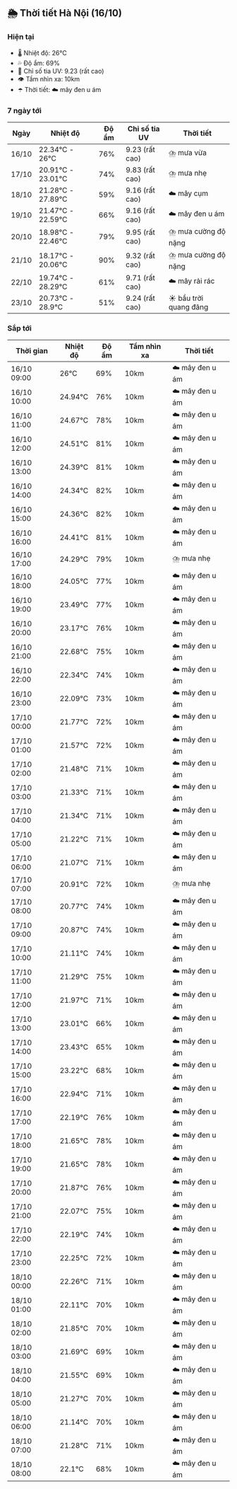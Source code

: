 ## 🌦️ Thời tiết Hà Nội (16/10)

### Hiện tại

- 🌡️ Nhiệt độ: 26℃
- 💦 Độ ẩm: 69%
- 🌟 Chỉ số tia UV: 9.23 (rất cao)
- 👁️ Tầm nhìn xa: 10km
- ☂️ Thời tiết: ☁️ mây đen u ám

### 7 ngày tới

| Ngày | Nhiệt độ | Độ ẩm | Chỉ số tia UV | Thời tiết |
| --- | --- | --- | --- | --- |
| 16/10 | 22.34℃ - 26℃ | 76% | 9.23 (rất cao) | ⛈️ mưa vừa |
| 17/10 | 20.91℃ - 23.01℃ | 74% | 9.83 (rất cao) | ⛈️ mưa nhẹ |
| 18/10 | 21.28℃ - 27.89℃ | 59% | 9.16 (rất cao) | ☁️ mây cụm |
| 19/10 | 21.47℃ - 22.59℃ | 66% | 9.16 (rất cao) | ☁️ mây đen u ám |
| 20/10 | 18.98℃ - 22.46℃ | 79% | 9.95 (rất cao) | ⛈️ mưa cường độ nặng |
| 21/10 | 18.17℃ - 20.06℃ | 90% | 9.32 (rất cao) | ⛈️ mưa cường độ nặng |
| 22/10 | 19.74℃ - 28.29℃ | 61% | 9.71 (rất cao) | ☁️ mây rải rác |
| 23/10 | 20.73℃ - 28.9℃ | 51% | 9.24 (rất cao) | ☀️ bầu trời quang đãng |

### Sắp tới

| Thời gian | Nhiệt độ | Độ ẩm | Tầm nhìn xa | Thời tiết |
| --- | --- | --- | --- | --- |
| 16/10 09:00 | 26℃ | 69% | 10km | ☁️ mây đen u ám |
| 16/10 10:00 | 24.94℃ | 76% | 10km | ☁️ mây đen u ám |
| 16/10 11:00 | 24.67℃ | 78% | 10km | ☁️ mây đen u ám |
| 16/10 12:00 | 24.51℃ | 81% | 10km | ☁️ mây đen u ám |
| 16/10 13:00 | 24.39℃ | 81% | 10km | ☁️ mây đen u ám |
| 16/10 14:00 | 24.34℃ | 82% | 10km | ☁️ mây đen u ám |
| 16/10 15:00 | 24.36℃ | 82% | 10km | ☁️ mây đen u ám |
| 16/10 16:00 | 24.41℃ | 81% | 10km | ☁️ mây đen u ám |
| 16/10 17:00 | 24.29℃ | 79% | 10km | ⛈️ mưa nhẹ |
| 16/10 18:00 | 24.05℃ | 77% | 10km | ☁️ mây đen u ám |
| 16/10 19:00 | 23.49℃ | 77% | 10km | ☁️ mây đen u ám |
| 16/10 20:00 | 23.17℃ | 76% | 10km | ☁️ mây đen u ám |
| 16/10 21:00 | 22.68℃ | 75% | 10km | ☁️ mây đen u ám |
| 16/10 22:00 | 22.34℃ | 74% | 10km | ☁️ mây đen u ám |
| 16/10 23:00 | 22.09℃ | 73% | 10km | ☁️ mây đen u ám |
| 17/10 00:00 | 21.77℃ | 72% | 10km | ☁️ mây đen u ám |
| 17/10 01:00 | 21.57℃ | 72% | 10km | ☁️ mây đen u ám |
| 17/10 02:00 | 21.48℃ | 71% | 10km | ☁️ mây đen u ám |
| 17/10 03:00 | 21.33℃ | 71% | 10km | ☁️ mây đen u ám |
| 17/10 04:00 | 21.34℃ | 71% | 10km | ☁️ mây đen u ám |
| 17/10 05:00 | 21.22℃ | 71% | 10km | ☁️ mây đen u ám |
| 17/10 06:00 | 21.07℃ | 71% | 10km | ☁️ mây đen u ám |
| 17/10 07:00 | 20.91℃ | 72% | 10km | ⛈️ mưa nhẹ |
| 17/10 08:00 | 20.77℃ | 74% | 10km | ☁️ mây đen u ám |
| 17/10 09:00 | 20.87℃ | 74% | 10km | ☁️ mây đen u ám |
| 17/10 10:00 | 21.11℃ | 74% | 10km | ☁️ mây đen u ám |
| 17/10 11:00 | 21.29℃ | 75% | 10km | ☁️ mây đen u ám |
| 17/10 12:00 | 21.97℃ | 71% | 10km | ☁️ mây đen u ám |
| 17/10 13:00 | 23.01℃ | 66% | 10km | ☁️ mây đen u ám |
| 17/10 14:00 | 23.43℃ | 65% | 10km | ☁️ mây đen u ám |
| 17/10 15:00 | 23.22℃ | 68% | 10km | ☁️ mây đen u ám |
| 17/10 16:00 | 22.94℃ | 71% | 10km | ☁️ mây đen u ám |
| 17/10 17:00 | 22.19℃ | 76% | 10km | ☁️ mây đen u ám |
| 17/10 18:00 | 21.65℃ | 78% | 10km | ☁️ mây đen u ám |
| 17/10 19:00 | 21.65℃ | 78% | 10km | ☁️ mây đen u ám |
| 17/10 20:00 | 21.87℃ | 76% | 10km | ☁️ mây đen u ám |
| 17/10 21:00 | 22.07℃ | 75% | 10km | ☁️ mây đen u ám |
| 17/10 22:00 | 22.19℃ | 74% | 10km | ☁️ mây đen u ám |
| 17/10 23:00 | 22.25℃ | 72% | 10km | ☁️ mây đen u ám |
| 18/10 00:00 | 22.26℃ | 71% | 10km | ☁️ mây đen u ám |
| 18/10 01:00 | 22.11℃ | 70% | 10km | ☁️ mây đen u ám |
| 18/10 02:00 | 21.85℃ | 70% | 10km | ☁️ mây đen u ám |
| 18/10 03:00 | 21.69℃ | 69% | 10km | ☁️ mây đen u ám |
| 18/10 04:00 | 21.55℃ | 69% | 10km | ☁️ mây đen u ám |
| 18/10 05:00 | 21.27℃ | 70% | 10km | ☁️ mây đen u ám |
| 18/10 06:00 | 21.14℃ | 70% | 10km | ☁️ mây đen u ám |
| 18/10 07:00 | 21.28℃ | 71% | 10km | ☁️ mây đen u ám |
| 18/10 08:00 | 22.1℃ | 68% | 10km | ☁️ mây đen u ám |
